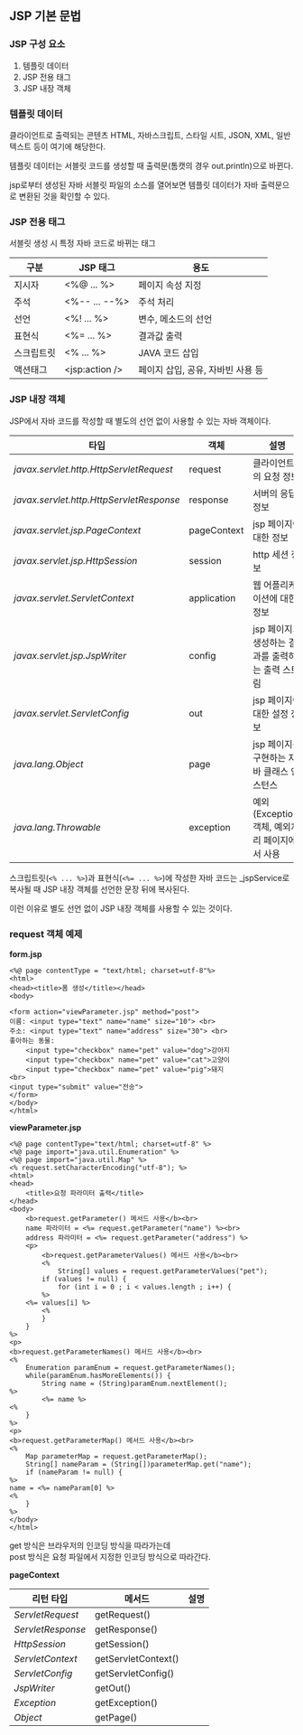## JSP 기본 문법
### JSP 구성 요소

1. 템플릿 데이터
2. JSP 전용 태그
3. JSP 내장 객체

### 템플릿 데이터

클라이언트로 출력되는 콘텐츠
HTML, 자바스크립트, 스타일 시트, JSON, XML, 일반 텍스트 등이 여기에 해당한다.

템플릿 데이터는 서블릿 코드를 생성할 때 출력문(톰캣의 경우 out.println)으로 바뀐다.

jsp로부터 생성된 자바 서블릿 파일의 소스를 열어보면 템플릿 데이터가 자바 출력문으로 변환된 것을 확인할 수 있다.

### JSP 전용 태그

서블릿 생성 시 특정 자바 코드로 바뀌는 태그

|구분|JSP 태그|용도|
|---|---|---|
|지시자|<%@ ... %>|페이지 속성 지정|
|주석|<%-- ... --%>|주석 처리|
|선언|<%! ... %>|변수, 메소드의 선언|
|표현식|<%= ... %>|결과값 출력|
|스크립트릿|<% ... %>|JAVA 코드 삽입|
|액션태그|\<jsp:action />|페이지 삽입, 공유, 자바빈 사용 등|
 

### JSP 내장 객체

JSP에서 자바 코드를 작성할 때 별도의 선언 없이 사용할 수 있는 자바 객체이다.

|타입|객체|설명|
|---|---|---|
|*javax.servlet.http.HttpServletRequest*|request|클라이언트의 요청 정보|
|*javax.servlet.http.HttpServletResponse*|response|서버의 응답 정보|
|*javax.servlet.jsp.PageContext*|pageContext|jsp 페이지에 대한 정보|
|*javax.servlet.jsp.HttpSession*|session|http 세션 정보|
|*javax.servlet.ServletContext*|application|웹 어플리케이션에 대한 정보|
|*javax.servlet.jsp.JspWriter*|config|jsp 페이지가 생성하는 결과를 출력하는 출력 스트림|
|*javax.servlet.ServletConfig*|out|jsp 페이지에 대한 설정 정보|
|*java.lang.Object*|page|jsp 페이지를 구현하는 자바 클래스 인스턴스|
|*java.lang.Throwable*|exception|예외(Exception) 객체, 예외처리 페이지에서 사용|

스크립트릿(`<% ... %>`)과 표현식(`<%= ... %>`)에 작성한 자바 코드는 _jspService로 복사될 때 JSP 내장 객체를 선언한 문장 뒤에 복사된다.    

이런 이유로 별도 선언 없이 JSP 내장 객체를 사용할 수 있는 것이다.  





### request 객체 예제

**form.jsp**

```
<%@ page contentType = "text/html; charset=utf-8"%>
<html>
<head><title>폼 생성</title></head>
<body>

<form action="viewParameter.jsp" method="post">
이름: <input type="text" name="name" size="10"> <br>
주소: <input type="text" name="address" size="30"> <br>
좋아하는 동물:
	<input type="checkbox" name="pet" value="dog">강아지
	<input type="checkbox" name="pet" value="cat">고양이
	<input type="checkbox" name="pet" value="pig">돼지
<br>
<input type="submit" value="전송">
</form>
</body>
</html>
```

**viewParameter.jsp**

```
<%@ page contentType="text/html; charset=utf-8" %>
<%@ page import="java.util.Enumeration" %>
<%@ page import="java.util.Map" %>
<% request.setCharacterEncoding("utf-8"); %>
<html>
<head>
    <title>요청 파라미터 출력</title>
</head>
<body>
    <b>request.getParameter() 메서드 사용</b><br>
    name 파라미터 = <%= request.getParameter("name") %><br>
    address 파라미터 = <%= request.getParameter("address") %>
    <p>
        <b>request.getParameterValues() 메서드 사용</b><br>
        <%
            String[] values = request.getParameterValues("pet");
	    if (values != null) {
	        for (int i = 0 ; i < values.length ; i++) {
        %>
	<%= values[i] %>
        <%
		}
	}
%>
<p>
<b>request.getParameterNames() 메서드 사용</b><br>
<%
	Enumeration paramEnum = request.getParameterNames();
	while(paramEnum.hasMoreElements()) {
		String name = (String)paramEnum.nextElement();
%>
		<%= name %>
<%
	}
%>
<p>
<b>request.getParameterMap() 메서드 사용</b><br>
<%
	Map parameterMap = request.getParameterMap();
	String[] nameParam = (String[])parameterMap.get("name");
	if (nameParam != null) {
%>
name = <%= nameParam[0] %>
<%
	}
%>
</body>
</html>

```

get 방식은 브라우저의 인코딩 방식을 따라가는데   
post 방식은 요청 파일에서 지정한 인코딩 방식으로 따라간다.

**pageContext**

|리턴 타입|메서드|설명|
|---|---|---|
|*ServletRequest*|getRequest()| |
|*ServletResponse*|getResponse()| |
|*HttpSession*|getSession()| |
|*ServletContext*|getServletContext()| |
|*ServletConfig*|getServletConfig()| |
|*JspWriter*|getOut()| |
|*Exception*|getException()||
|*Object*|getPage()| |

